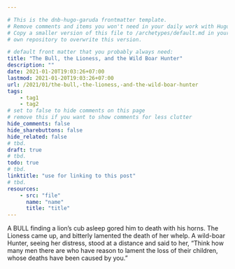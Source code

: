 ```yaml
---

# This is the dnb-hugo-garuda frontmatter template. 
# Remove comments and items you won't need in your daily work with Hugo.
# Copy a smaller version of this file to /archetypes/default.md in your
# own repository to overwrite this version.

# default front matter that you probably always need:
title: "The Bull, the Lioness, and the Wild Boar Hunter"
description: ""
date: 2021-01-20T19:03:26+07:00
lastmod: 2021-01-20T19:03:26+07:00
url: /2021/01/the-bull,-the-lioness,-and-the-wild-boar-hunter
tags:
    - tag1
    - tag2
# set to false to hide comments on this page
# remove this if you want to show comments for less clutter
hide_comments: false
hide_sharebuttons: false
hide_related: false
# tbd.
draft: true
# tbd.
todo: true
# tbd.
linktitle: "use for linking to this post"
# tbd.
resources:
    - src: "file"
      name: "name"
      title: "title"
---
```

A BULL finding a lion’s cub asleep gored him to death with his horns. The Lioness came up, and bitterly lamented the death of her whelp. A wild-boar Hunter, seeing her distress, stood at a distance and said to her, “Think how many men there are who have reason to lament the loss of their children, whose deaths have been caused by you.”
